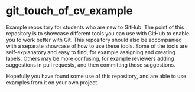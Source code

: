# git_touch_of_cv_example

Example repository for students who are new to GitHub. The point of this repository is to showcase different tools you can use with GitHub to enable you to work better with Git. This repository should also be accompanied with a separate showcase of how to use these tools. Some of the tools are self-explanatory and easy to find, for example assigning and creating labels. Others may be more confusing, for example reviewers adding suggestions in pull requests, and then committing those suggestions.

Hopefully you have found some use of this repository, and are able to use examples from it on your own project.

